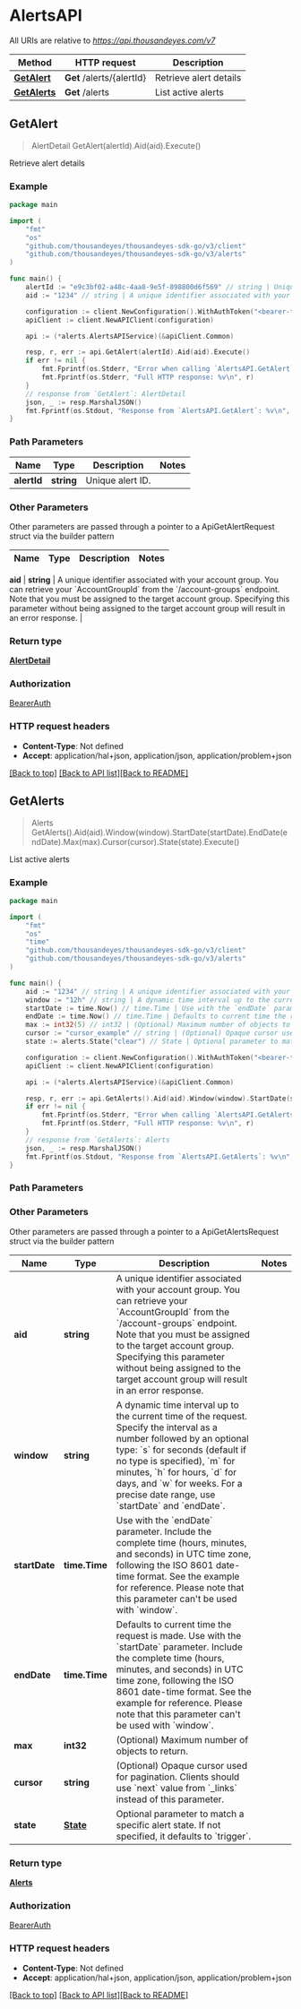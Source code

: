 # AlertsAPI

All URIs are relative to *https://api.thousandeyes.com/v7*

Method | HTTP request | Description
------------- | ------------- | -------------
[**GetAlert**](AlertsAPI.md#GetAlert) | **Get** /alerts/{alertId} | Retrieve alert details
[**GetAlerts**](AlertsAPI.md#GetAlerts) | **Get** /alerts | List active alerts



## GetAlert

> AlertDetail GetAlert(alertId).Aid(aid).Execute()

Retrieve alert details



### Example

```go
package main

import (
	"fmt"
	"os"
	"github.com/thousandeyes/thousandeyes-sdk-go/v3/client"
	"github.com/thousandeyes/thousandeyes-sdk-go/v3/alerts"
)

func main() {
	alertId := "e9c3bf02-a48c-4aa8-9e5f-898800d6f569" // string | Unique alert ID.
	aid := "1234" // string | A unique identifier associated with your account group. You can retrieve your `AccountGroupId` from the `/account-groups` endpoint. Note that you must be assigned to the target account group. Specifying this parameter without being assigned to the target account group will result in an error response. (optional)

	configuration := client.NewConfiguration().WithAuthToken("<bearer-token>")
	apiClient := client.NewAPIClient(configuration)

	api := (*alerts.AlertsAPIService)(&apiClient.Common)

	resp, r, err := api.GetAlert(alertId).Aid(aid).Execute()
	if err != nil {
		fmt.Fprintf(os.Stderr, "Error when calling `AlertsAPI.GetAlert``: %v\n", err)
		fmt.Fprintf(os.Stderr, "Full HTTP response: %v\n", r)
	}
	// response from `GetAlert`: AlertDetail
	json, _ := resp.MarshalJSON()
	fmt.Fprintf(os.Stdout, "Response from `AlertsAPI.GetAlert`: %v\n", string(json))
}
```

### Path Parameters


Name | Type | Description  | Notes
------------- | ------------- | ------------- | -------------
**alertId** | **string** | Unique alert ID. | 

### Other Parameters

Other parameters are passed through a pointer to a ApiGetAlertRequest struct via the builder pattern


Name | Type | Description  | Notes
------------- | ------------- | ------------- | -------------

 **aid** | **string** | A unique identifier associated with your account group. You can retrieve your &#x60;AccountGroupId&#x60; from the &#x60;/account-groups&#x60; endpoint. Note that you must be assigned to the target account group. Specifying this parameter without being assigned to the target account group will result in an error response. | 

### Return type

[**AlertDetail**](AlertDetail.md)

### Authorization

[BearerAuth](../README.md#BearerAuth)

### HTTP request headers

- **Content-Type**: Not defined
- **Accept**: application/hal+json, application/json, application/problem+json

[[Back to top]](#) [[Back to API list]](../README.md#documentation-for-api-endpoints)[[Back to README]](../README.md)


## GetAlerts

> Alerts GetAlerts().Aid(aid).Window(window).StartDate(startDate).EndDate(endDate).Max(max).Cursor(cursor).State(state).Execute()

List active alerts



### Example

```go
package main

import (
	"fmt"
	"os"
    "time"
	"github.com/thousandeyes/thousandeyes-sdk-go/v3/client"
	"github.com/thousandeyes/thousandeyes-sdk-go/v3/alerts"
)

func main() {
	aid := "1234" // string | A unique identifier associated with your account group. You can retrieve your `AccountGroupId` from the `/account-groups` endpoint. Note that you must be assigned to the target account group. Specifying this parameter without being assigned to the target account group will result in an error response. (optional)
	window := "12h" // string | A dynamic time interval up to the current time of the request. Specify the interval as a number followed by an optional type: `s` for seconds (default if no type is specified), `m` for minutes, `h` for hours, `d` for days, and `w` for weeks. For a precise date range, use `startDate` and `endDate`. (optional)
	startDate := time.Now() // time.Time | Use with the `endDate` parameter. Include the complete time (hours, minutes, and seconds) in UTC time zone, following the ISO 8601 date-time format. See the example for reference. Please note that this parameter can't be used with `window`. (optional)
	endDate := time.Now() // time.Time | Defaults to current time the request is made. Use with the `startDate` parameter. Include the complete time (hours, minutes, and seconds) in UTC time zone, following the ISO 8601 date-time format. See the example for reference. Please note that this parameter can't be used with `window`. (optional)
	max := int32(5) // int32 | (Optional) Maximum number of objects to return. (optional)
	cursor := "cursor_example" // string | (Optional) Opaque cursor used for pagination. Clients should use `next` value from `_links` instead of this parameter. (optional)
	state := alerts.State("clear") // State | Optional parameter to match a specific alert state. If not specified, it defaults to `trigger`. (optional)

	configuration := client.NewConfiguration().WithAuthToken("<bearer-token>")
	apiClient := client.NewAPIClient(configuration)

	api := (*alerts.AlertsAPIService)(&apiClient.Common)

	resp, r, err := api.GetAlerts().Aid(aid).Window(window).StartDate(startDate).EndDate(endDate).Max(max).Cursor(cursor).State(state).Execute()
	if err != nil {
		fmt.Fprintf(os.Stderr, "Error when calling `AlertsAPI.GetAlerts``: %v\n", err)
		fmt.Fprintf(os.Stderr, "Full HTTP response: %v\n", r)
	}
	// response from `GetAlerts`: Alerts
	json, _ := resp.MarshalJSON()
	fmt.Fprintf(os.Stdout, "Response from `AlertsAPI.GetAlerts`: %v\n", string(json))
}
```

### Path Parameters



### Other Parameters

Other parameters are passed through a pointer to a ApiGetAlertsRequest struct via the builder pattern


Name | Type | Description  | Notes
------------- | ------------- | ------------- | -------------
 **aid** | **string** | A unique identifier associated with your account group. You can retrieve your &#x60;AccountGroupId&#x60; from the &#x60;/account-groups&#x60; endpoint. Note that you must be assigned to the target account group. Specifying this parameter without being assigned to the target account group will result in an error response. | 
 **window** | **string** | A dynamic time interval up to the current time of the request. Specify the interval as a number followed by an optional type: &#x60;s&#x60; for seconds (default if no type is specified), &#x60;m&#x60; for minutes, &#x60;h&#x60; for hours, &#x60;d&#x60; for days, and &#x60;w&#x60; for weeks. For a precise date range, use &#x60;startDate&#x60; and &#x60;endDate&#x60;. | 
 **startDate** | **time.Time** | Use with the &#x60;endDate&#x60; parameter. Include the complete time (hours, minutes, and seconds) in UTC time zone, following the ISO 8601 date-time format. See the example for reference. Please note that this parameter can&#39;t be used with &#x60;window&#x60;. | 
 **endDate** | **time.Time** | Defaults to current time the request is made. Use with the &#x60;startDate&#x60; parameter. Include the complete time (hours, minutes, and seconds) in UTC time zone, following the ISO 8601 date-time format. See the example for reference. Please note that this parameter can&#39;t be used with &#x60;window&#x60;. | 
 **max** | **int32** | (Optional) Maximum number of objects to return. | 
 **cursor** | **string** | (Optional) Opaque cursor used for pagination. Clients should use &#x60;next&#x60; value from &#x60;_links&#x60; instead of this parameter. | 
 **state** | [**State**](State.md) | Optional parameter to match a specific alert state. If not specified, it defaults to &#x60;trigger&#x60;. | 

### Return type

[**Alerts**](Alerts.md)

### Authorization

[BearerAuth](../README.md#BearerAuth)

### HTTP request headers

- **Content-Type**: Not defined
- **Accept**: application/hal+json, application/json, application/problem+json

[[Back to top]](#) [[Back to API list]](../README.md#documentation-for-api-endpoints)[[Back to README]](../README.md)

